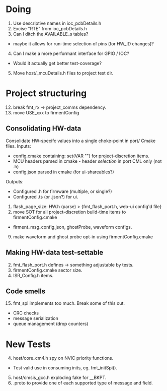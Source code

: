 # Doing 
1. Use descriptive names in ioc_pcbDetails.h
2. Excise "RTE" from ioc_pcbDetails.h
3. Can I ditch the AVAILABLE_<FEAT>s tables? 
  - maybe it allows for run-time selection of pins (for HW_ID changes)?
4. Can I make a more performant interface for GPIO / IOC?
  - Would it actually get better test-coverage?
5. Move host/<feat>_mcuDetails.h files to project test dir.

# Project structuring
12. break fmt_rx -> project_comms dependency. 
13. move USE_xxx to firmentConfig

## Consolidating HW-data
Consolidate HW-specifc values into a single choke-point in port/ Cmake files.
Inputs: 
- config.cmake containing: set(VAR "") for project-discretion items.
- MCU headers parsed in cmake - header *selection* in port CML only (not .h)
- config.json parsed in cmake (for ui-shareables?)

Outputs: 
- Configured .h for firmware  (multiple, or single?)
- Configured .ts (or .json?) for ui.

1. flash_page_size: HW.h (parse) > {fmt_flash_port.h, web-ui config'd file}
7. move SOT for all project-discretion build-time items to firmentConfig.cmake
  - firment_msg_config.json, ghostProbe, waveform configs. 
9. make waveform and ghost probe opt-in using firmentConfig.cmake

## Making HW-data test-settable
2. fmt_flash_port.h defines -> something adjustable by tests.
8. firmentConfig.cmake sector size. 
10. ISR_Config.h items. 

## Code smells

15. fmt_spi implements too much. Break some of this out.
  - CRC checks
  - message serialization
  - queue management (drop counters)

# New Tests
4. host/core_cm4.h spy on NVIC priority functions.
  - Test valid use in consuming inits, eg. fmt_initSpi().
5. host/cmsis_gcc.h exploding fake for __BKPT. 
11. .proto to provide one of each supported type of message and field.